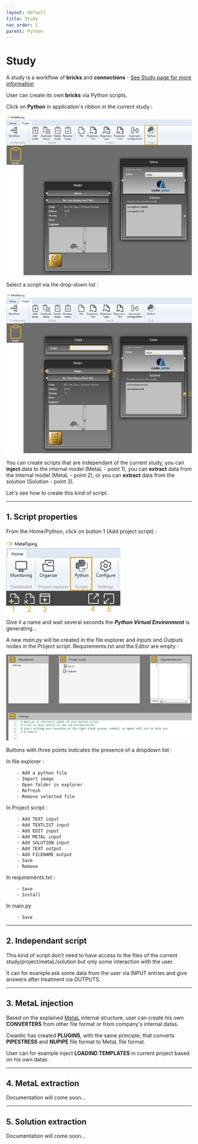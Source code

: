 ```yaml
---
layout: default
title: Study
nav_order: 2
parent: Python
---
```


# Study

A study is a workflow of **bricks** and **connections** - [See Study page for more information](https://documentation.metapiping.com/Explorer/Study.html)

User can create its own **bricks** via Python scripts.

Click on **Python** in application's ribbon in the current study :

![Image](../Images/PythonStudy1.jpg)

Select a script via the drop-down list :

![Image](../Images/PythonStudy2.jpg)

You can create scripts that are independant of the current study, you can **inject** data to the internal model (MetaL - point 1), you can **extract** data from the internal model (MetaL - point 2), or you can **extract** data from the solution (Solution - point 3).

Let's see how to create this kind of script.

---

## 1. Script properties

From the Home/Python, click on button 1 (Add project script) :

![Image](../Images/PythonMenu.jpg)

Give it a name and wait several seconds the ***Python Virtual Environment*** is generating...

A new *main.py* will be created in the file explorer and *Inputs* and *Outputs* nodes in the Project script. Requirements.txt and the Editor are empty :

![Image](../Images/PythonStudy3.jpg)

Buttons with three points indicates the presence of a dropdown list :

In file explorer :

```
    - Add a python file
    - Import image
    - Open folder in explorer
    - Refresh
    - Remove selected file
```

In Project script :

```
    - Add TEXT input
    - Add TEXTLIST input
    - Add EDIT input
    - Add METAL input
    - Add SOLUTION input
    - Add TEXT output
    - Add FILENAME output
    - Save
    - Remove
```

In requirements.txt :

```
    - Save
    - Install
```

In main.py

```
    - Save
```

---

## 2. Independant script

This kind of script don't need to have access to the files of the current study/project/metaL/solution but only some interaction with the user.

It can for example ask some data from the user via INPUT entries and give answers after treatment via OUTPUTS.



---
## 3. MetaL injection

Based on the explained [MetaL](https://documentation.metapiping.com/Python/Classes/metal.html) internal structure, user can create his own **CONVERTERS** from other file format or from company's internal datas.

Cwantic has created **PLUGINS**, with the same principle, that converts **PIPESTRESS** and **NUPIPE** file format to MetaL file format.

User can for example inject **LOADIND TEMPLATES** in current project based on his own datas.



---

## 4. MetaL extraction

Documentation will come soon...

---

## 5. Solution extraction

Documentation will come soon...

